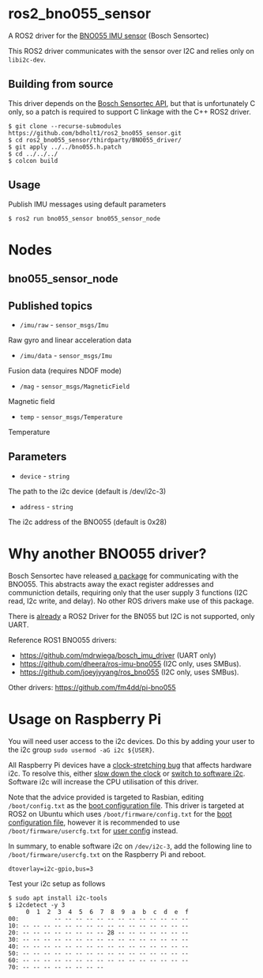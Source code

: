 # ros2_bno055_sensor
A ROS2 driver for the [BNO055 IMU sensor](https://cdn-shop.adafruit.com/datasheets/BST_BNO055_DS000_12.pdf) (Bosch Sensortec) 

This ROS2 driver communicates with the sensor over I2C and relies only on `libi2c-dev`.

## Building from source
This driver depends on the [Bosch Sensortec API](https://github.com/BoschSensortec/BNO055_driver), but that is unfortunately C only, so a patch is required to support C linkage with the C++ ROS2 driver.

```
$ git clone --recurse-submodules https://github.com/bdholt1/ros2_bno055_sensor.git
$ cd ros2_bno055_sensor/thirdparty/BNO055_driver/
$ git apply ../../bno055.h.patch
$ cd ../../../
$ colcon build
```

## Usage
Publish IMU messages using default parameters
```
$ ros2 run bno055_sensor bno055_sensor_node
```

# Nodes

## bno055_sensor_node

## Published topics
* `/imu/raw` - `sensor_msgs/Imu`

Raw gyro and linear acceleration data

* `/imu/data` - `sensor_msgs/Imu`

Fusion data (requires NDOF mode)

* `/mag` - `sensor_msgs/MagneticField`

Magnetic field


* `temp` -  `sensor_msgs/Temperature`

Temperature

## Parameters
* `device` - `string`

The path to the i2c device (default is /dev/i2c-3)

* `address` - `string`

The i2c address of the BNO055 (default is 0x28)

# Why another BNO055 driver?  
Bosch Sensortec have released [a package](https://github.com/BoschSensortec/BNO055_driver) for communicating with the BNO055. This abstracts away the exact register addresses and communiction details, requiring only that the user supply 3 functions (I2C read, I2c write, and delay). No other ROS drivers make use of this package.

There is [already](https://github.com/flynneva/bno055) a ROS2 Driver for the BN055 but I2C is not supported, only UART.

Reference ROS1 BNO055 drivers:
* https://github.com/mdrwiega/bosch_imu_driver (UART only)
* https://github.com/dheera/ros-imu-bno055 (I2C only, uses SMBus).
* https://github.com/joeyjyyang/ros_bno055 (I2C only, uses SMBus).

Other drivers:
https://github.com/fm4dd/pi-bno055

# Usage on Raspberry Pi

You will need user access to the i2c devices. Do this by adding your user to the i2c group `sudo usermod -aG i2c ${USER}`.

All Raspberry Pi devices have a [clock-stretching bug](http://www.advamation.com/knowhow/raspberrypi/rpi-i2c-bug.html) that affects hardware i2c. To resolve this, either [slow down the clock](https://learn.adafruit.com/circuitpython-on-raspberrypi-linux/i2c-clock-stretching) or [switch to software i2c](https://github.com/fivdi/i2c-bus/blob/master/doc/raspberry-pi-software-i2c.md). Software i2c will increase the CPU utilisation of this driver.

Note that the advice provided is targeted to Rasbian, editing `/boot/config.txt` as the [boot configuration file](https://www.raspberrypi.org/documentation/configuration/config-txt/README.md).  This driver is targeted at ROS2 on Ubuntu which uses `/boot/firmware/config.txt` for the [boot configuration file](https://wiki.ubuntu.com/ARM/RaspberryPi), however it is recommended to use `/boot/firmware/usercfg.txt` for [user config](https://www.raspberrypi.org/forums/viewtopic.php?t=241485#p1828300) instead.

In summary, to enable software i2c on `/dev/i2c-3`, add the following line to `/boot/firmware/usercfg.txt` on the Raspberry Pi and reboot.

```
dtoverlay=i2c-gpio,bus=3
```

Test your i2c setup as follows

```
$ sudo apt install i2c-tools
$ i2cdetect -y 3
     0  1  2  3  4  5  6  7  8  9  a  b  c  d  e  f
00:          -- -- -- -- -- -- -- -- -- -- -- -- -- 
10: -- -- -- -- -- -- -- -- -- -- -- -- -- -- -- -- 
20: -- -- -- -- -- -- -- -- 28 -- -- -- -- -- -- -- 
30: -- -- -- -- -- -- -- -- -- -- -- -- -- -- -- -- 
40: -- -- -- -- -- -- -- -- -- -- -- -- -- -- -- -- 
50: -- -- -- -- -- -- -- -- -- -- -- -- -- -- -- -- 
60: -- -- -- -- -- -- -- -- -- -- -- -- -- -- -- -- 
70: -- -- -- -- -- -- -- --
```



